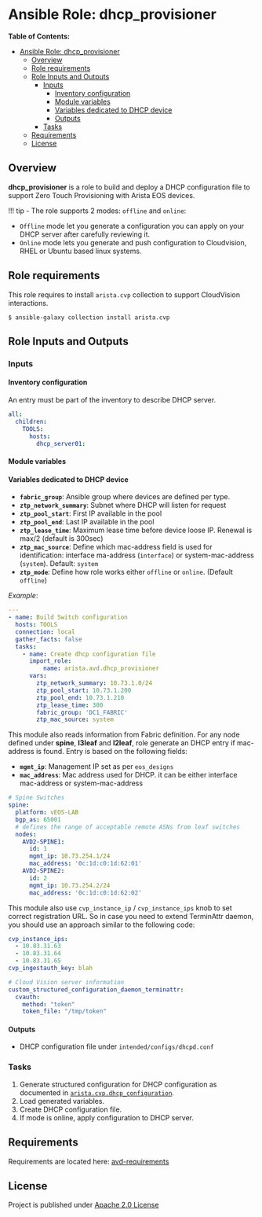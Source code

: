# Ansible Role: dhcp_provisioner

**Table of Contents:**

- [Ansible Role: dhcp_provisioner](#ansible-role-dhcp_provisioner)
  - [Overview](#overview)
  - [Role requirements](#role-requirements)
  - [Role Inputs and Outputs](#role-inputs-and-outputs)
    - [Inputs](#inputs)
      - [Inventory configuration](#inventory-configuration)
      - [Module variables](#module-variables)
      - [Variables dedicated to DHCP device](#variables-dedicated-to-dhcp-device)
      - [Outputs](#outputs)
    - [Tasks](#tasks)
  - [Requirements](#requirements)
  - [License](#license)

## Overview

**dhcp_provisioner** is a role to build and deploy a DHCP configuration file to support Zero Touch Provisioning with Arista EOS devices.

!!! tip - The role supports 2 modes: `offline` and `online`:

 - `Offline` mode let you generate a configuration you can apply on your DHCP server after carefully reviewing it.
 - `Online` mode lets you generate and push configuration to Cloudvision, RHEL or Ubuntu based linux systems.

## Role requirements

This role requires to install `arista.cvp` collection to support CloudVision interactions.

```shell
$ ansible-galaxy collection install arista.cvp
```

## Role Inputs and Outputs

### Inputs

#### Inventory configuration

An entry must be part of the inventory to describe DHCP server.

```yaml
all:
  children:
    TOOLS:
      hosts:
        dhcp_server01:
```

#### Module variables

#### Variables dedicated to DHCP device

- __`fabric_group`__: Ansible group where devices are defined per type.
- __`ztp_network_summary`__: Subnet where DHCP will listen for request
- __`ztp_pool_start`__: First IP available in the pool
- __`ztp_pool_end`__: Last IP available in the pool
- __`ztp_lease_time`__: Maximum lease time before device loose IP. Renewal is max/2 (default is 300sec)
- __`ztp_mac_source`__: Define which mac-address field is used for identification: interface ma-address (`interface`) or system-mac-address (`system`). Default: `system`
- __`ztp_mode`__: Define how role works either `offline` or `online`. (Default `offline`)

_Example_:

```yaml
---
- name: Build Switch configuration
  hosts: TOOLS
  connection: local
  gather_facts: false
  tasks:
    - name: Create dhcp configuration file
      import_role:
          name: arista.avd.dhcp_provisioner
      vars:
        ztp_network_summary: 10.73.1.0/24
        ztp_pool_start: 10.73.1.200
        ztp_pool_end: 10.73.1.210
        ztp_lease_time: 300
        fabric_group: 'DC1_FABRIC'
        ztp_mac_source: system
```

This module also reads information from Fabric definition. For any node defined under __spine__, __l3leaf__ and __l2leaf__, role generate an DHCP entry if mac-address is found. Entry is based on the following fields:

- __`mgmt_ip`__: Management IP set as per `eos_designs`
- __`mac_address`__: Mac address used for DHCP. it can be either interface mac-address or system-mac-address

```yaml
# Spine Switches
spine:
  platform: vEOS-LAB
  bgp_as: 65001
  # defines the range of acceptable remote ASNs from leaf switches
  nodes:
    AVD2-SPINE1:
      id: 1
      mgmt_ip: 10.73.254.1/24
      mac_address: '0c:1d:c0:1d:62:01'
    AVD2-SPINE2:
      id: 2
      mgmt_ip: 10.73.254.2/24
      mac_address: '0c:1d:c0:1d:62:02'
```

This module also use `cvp_instance_ip` / `cvp_instance_ips` knob to set correct registration URL. So in case you need to extend TerminAttr daemon, you should use an approach similar to the following code:

```yaml
cvp_instance_ips:
  - 10.83.31.63
  - 10.83.31.64
  - 10.83.31.65
cvp_ingestauth_key: blah

# Cloud Vision server information
custom_structured_configuration_daemon_terminattr:
  cvauth:
    method: "token"
    token_file: "/tmp/token"
```

#### Outputs

- DHCP configuration file under `intended/configs/dhcpd.conf`

### Tasks

1. Generate structured configuration for DHCP configuration as documented in [`arista.cvp.dhcp_configuration`](https://cvp.avd.sh/en/latest/roles/dhcp_configuration/).
2. Load generated variables.
3. Create DHCP configuration file.
4. If mode is online, apply configuration to DHCP server.

## Requirements

Requirements are located here: [avd-requirements](../../README.md#Requirements)

## License

Project is published under [Apache 2.0 License](../../LICENSE)
